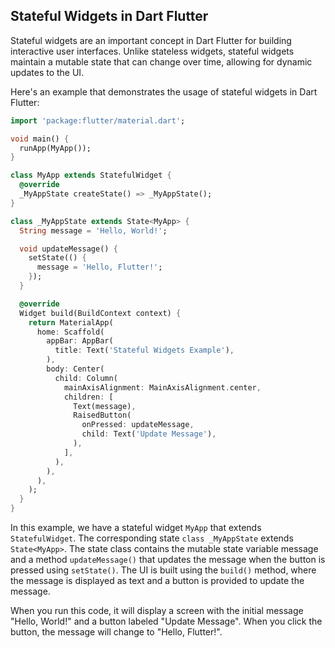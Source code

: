 ## Stateful Widgets in Dart Flutter

Stateful widgets are an important concept in Dart Flutter for building interactive user interfaces. Unlike stateless widgets, stateful widgets maintain a mutable state that can change over time, allowing for dynamic updates to the UI.

Here's an example that demonstrates the usage of stateful widgets in Dart Flutter:

```dart
import 'package:flutter/material.dart';

void main() {
  runApp(MyApp());
}

class MyApp extends StatefulWidget {
  @override
  _MyAppState createState() => _MyAppState();
}

class _MyAppState extends State<MyApp> {
  String message = 'Hello, World!';

  void updateMessage() {
    setState(() {
      message = 'Hello, Flutter!';
    });
  }

  @override
  Widget build(BuildContext context) {
    return MaterialApp(
      home: Scaffold(
        appBar: AppBar(
          title: Text('Stateful Widgets Example'),
        ),
        body: Center(
          child: Column(
            mainAxisAlignment: MainAxisAlignment.center,
            children: [
              Text(message),
              RaisedButton(
                onPressed: updateMessage,
                child: Text('Update Message'),
              ),
            ],
          ),
        ),
      ),
    );
  }
}
```
In this example, we have a stateful widget `MyApp` that extends `StatefulWidget`. The corresponding state `class _MyAppState` extends `State<MyApp>`. The state class contains the mutable state variable message and a method `updateMessage()` that updates the message when the button is pressed using `setState()`. The UI is built using the `build()` method, where the message is displayed as text and a button is provided to update the message.

When you run this code, it will display a screen with the initial message "Hello, World!" and a button labeled "Update Message". When you click the button, the message will change to "Hello, Flutter!".

